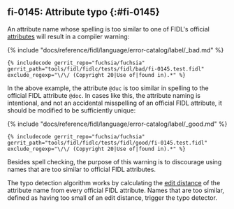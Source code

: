 ## fi-0145: Attribute typo {:#fi-0145}

An attribute name whose spelling is too similar to one of FIDL's official
[attributes][docs-fidl-attributes] will result in a compiler warning:

{% include "docs/reference/fidl/language/error-catalog/label/_bad.md" %}

```fidl
{% includecode gerrit_repo="fuchsia/fuchsia" gerrit_path="tools/fidl/fidlc/tests/fidl/bad/fi-0145.test.fidl" exclude_regexp="\/\/ (Copyright 20|Use of|found in).*" %}
```

In the above example, the attribute `@duc` is too similar in spelling to the
official FIDL attribute `@doc`. In cases like this, the attribute naming is
intentional, and not an accidental misspelling of an official FIDL attribute, it
should be modified to be sufficiently unique:

{% include "docs/reference/fidl/language/error-catalog/label/_good.md" %}

```fidl
{% includecode gerrit_repo="fuchsia/fuchsia" gerrit_path="tools/fidl/fidlc/tests/fidl/good/fi-0145.test.fidl" exclude_regexp="\/\/ (Copyright 20|Use of|found in).*" %}
```

Besides spell checking, the purpose of this warning is to discourage using
names that are too similar to official FIDL attributes.

The typo detection algorithm works by calculating the [edit
distance][wiki-edit-distance] of the attribute name from every official FIDL
attribute. Names that are too similar, defined as having too small of an edit
distance, trigger the typo detector.

[docs-fidl-attributes]: /reference/fidl/language/attributes.md
[wiki-edit-distance]: https://en.wikipedia.org/wiki/Edit_distance
